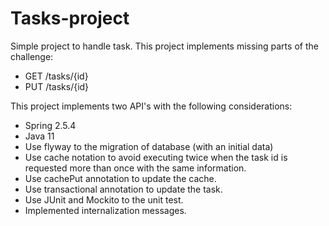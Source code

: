 # Tasks-project
Simple project to handle task. This project implements missing parts of the challenge:

* GET /tasks/{id}
* PUT /tasks/{id}

This project implements two API's with the following considerations:
* Spring 2.5.4
* Java 11
* Use flyway to the migration of database (with an initial data)
* Use cache notation to avoid executing twice when the task id is requested more than once with the same information.
* Use cachePut annotation to update the cache.
* Use transactional annotation to update the task.
* Use JUnit and Mockito to the unit test.
* Implemented internalization messages.

